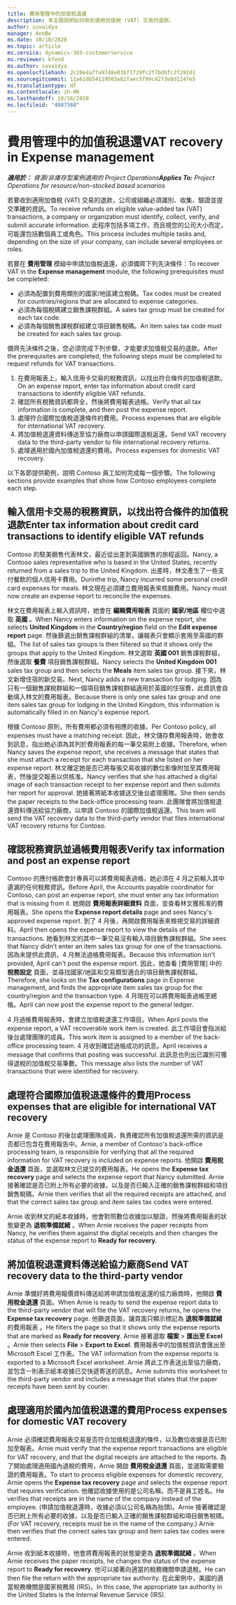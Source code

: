 ```yaml
---
title: 費用管理中的加值稅退還
description: 本主題說明如何收到適用加值稅 (VAT) 交易的退款。
author: suvaidya
manager: AnnBe
ms.date: 10/10/2020
ms.topic: article
ms.service: dynamics-365-customerservice
ms.reviewer: kfend
ms.author: suvaidya
ms.openlocfilehash: 2c20e4a7fa9748e03bf1729fc2f7bdbfc2f292d1
ms.sourcegitcommit: 11a61db54119503e82faec5f99c4273e8d1247e5
ms.translationtype: HT
ms.contentlocale: zh-HK
ms.lasthandoff: 10/16/2020
ms.locfileid: "4087368"
---
```

# <a name="vat-recovery-in-expense-management"></a><span data-ttu-id="417e2-103">費用管理中的加值稅退還</span><span class="sxs-lookup"><span data-stu-id="417e2-103">VAT recovery in Expense management</span></span>

<span data-ttu-id="417e2-104">_**適用於：** 資源/非庫存型案例適用的 Project Operations_</span><span class="sxs-lookup"><span data-stu-id="417e2-104">_**Applies To:** Project Operations for resource/non-stocked based scenarios_</span></span>

<span data-ttu-id="417e2-105">若要收到適用加值稅 (VAT) 交易的退款，公司或組織必須識別、收集、驗證並提交準確的資訊。</span><span class="sxs-lookup"><span data-stu-id="417e2-105">To receive refunds on eligible value-added tax (VAT) transactions, a company or organization must identify, collect, verify, and submit accurate information.</span></span> <span data-ttu-id="417e2-106">此程序包括多項工作，而且視您的公司大小而定，可能還包括數個員工或角色。</span><span class="sxs-lookup"><span data-stu-id="417e2-106">This process includes multiple tasks and, depending on the size of your company, can include several employees or roles.</span></span>

<span data-ttu-id="417e2-107">若要在 **費用管理** 模組中申請加值稅退還，必須備齊下列先決條件：</span><span class="sxs-lookup"><span data-stu-id="417e2-107">To recover VAT in the **Expense management** module, the following prerequisites must be completed:</span></span>

- <span data-ttu-id="417e2-108">必須為配置到費用類別的國家/地區建立稅碼。</span><span class="sxs-lookup"><span data-stu-id="417e2-108">Tax codes must be created for countries/regions that are allocated to expense categories.</span></span>
- <span data-ttu-id="417e2-109">必須為每個稅碼建立銷售課稅群組。</span><span class="sxs-lookup"><span data-stu-id="417e2-109">A sales tax group must be created for each tax code.</span></span>
- <span data-ttu-id="417e2-110">必須為每個銷售課稅群組建立項目銷售稅碼。</span><span class="sxs-lookup"><span data-stu-id="417e2-110">An item sales tax code must be created for each sales tax group.</span></span>

<span data-ttu-id="417e2-111">備齊先決條件之後，您必須完成下列步驟，才能要求加值稅交易的退款。</span><span class="sxs-lookup"><span data-stu-id="417e2-111">After the prerequisites are completed, the following steps must be completed to request refunds for VAT transactions.</span></span>

1. <span data-ttu-id="417e2-112">在費用報表上，輸入信用卡交易的稅務資訊，以找出符合條件的加值稅退款。</span><span class="sxs-lookup"><span data-stu-id="417e2-112">On an expense report, enter tax information about credit card transactions to identify eligible VAT refunds.</span></span>
2. <span data-ttu-id="417e2-113">確認所有稅務資訊都齊全，然後將費用報表過帳。</span><span class="sxs-lookup"><span data-stu-id="417e2-113">Verify that all tax information is complete, and then post the expense report.</span></span>
3. <span data-ttu-id="417e2-114">處理符合國際加值稅退還條件的費用。</span><span class="sxs-lookup"><span data-stu-id="417e2-114">Process expenses that are eligible for international VAT recovery.</span></span>
4. <span data-ttu-id="417e2-115">將加值稅退還資料傳送至協力廠商以申請國際退稅返還。</span><span class="sxs-lookup"><span data-stu-id="417e2-115">Send VAT recovery data to the third-party vendor to file international recovery returns.</span></span>
5. <span data-ttu-id="417e2-116">處理適用於國內加值稅退還的費用。</span><span class="sxs-lookup"><span data-stu-id="417e2-116">Process expenses for domestic VAT recovery.</span></span>

<span data-ttu-id="417e2-117">以下各節提供範例，說明 Contoso 員工如何完成每一個步驟。</span><span class="sxs-lookup"><span data-stu-id="417e2-117">The following sections provide examples that show how Contoso employees complete each step.</span></span>

## <a name="enter-tax-information-about-credit-card-transactions-to-identify-eligible-vat-refunds"></a><span data-ttu-id="417e2-118">輸入信用卡交易的稅務資訊，以找出符合條件的加值稅退款</span><span class="sxs-lookup"><span data-stu-id="417e2-118">Enter tax information about credit card transactions to identify eligible VAT refunds</span></span>

<span data-ttu-id="417e2-119">Contoso 的駐美銷售代表林文，最近從出差到英國銷售的旅程返回。</span><span class="sxs-lookup"><span data-stu-id="417e2-119">Nancy, a Contoso sales representative who is based in the United States, recently returned from a sales trip to the United Kingdom.</span></span> <span data-ttu-id="417e2-120">出差時，林文產生了一些支付餐飲的個人信用卡費用。</span><span class="sxs-lookup"><span data-stu-id="417e2-120">Durinthe trip, Nancy incurred some personal credit card expenses for meals.</span></span> <span data-ttu-id="417e2-121">林文現在必須建立費用報表來核銷費用。</span><span class="sxs-lookup"><span data-stu-id="417e2-121">Nancy must now create an expense report to reconcile the expenses.</span></span>

<span data-ttu-id="417e2-122">林文在費用報表上輸入資訊時，她會在 **編輯費用報表** 頁面的 **國家/地區** 欄位中選取 **英國** 。</span><span class="sxs-lookup"><span data-stu-id="417e2-122">When Nancy enters information on the expense report, she selects **United Kingdom** in the **Country/region** field on the **Edit expense report** page.</span></span> <span data-ttu-id="417e2-123">然後篩選出銷售課稅群組的清單，讓報表只會顯示套用至英國的群組。</span><span class="sxs-lookup"><span data-stu-id="417e2-123">The list of sales tax groups is then filtered so that it shows only the groups that apply to the United Kingdom.</span></span> <span data-ttu-id="417e2-124">林文選取 **英國 001** 銷售課稅群組，然後選取 **餐費** 項目銷售課稅群組。</span><span class="sxs-lookup"><span data-stu-id="417e2-124">Nancy selects the **United Kingdom 001** sales tax group and then selects the **Meals** item sales tax group.</span></span> <span data-ttu-id="417e2-125">接下來，林文新增住宿的新交易。</span><span class="sxs-lookup"><span data-stu-id="417e2-125">Next, Nancy adds a new transaction for lodging.</span></span> <span data-ttu-id="417e2-126">因為只有一個銷售課稅群組和一個項目銷售課稅群組適用於英國的住宿費，此資訊會自動填入林文的費用報表。</span><span class="sxs-lookup"><span data-stu-id="417e2-126">Because there is only one sales tax group and one item sales tax group for lodging in the United Kingdom, this information is automatically filled in on Nancy's expense report.</span></span>

<span data-ttu-id="417e2-127">根據 Contoso 原則，所有費用都必須有相應的收據。</span><span class="sxs-lookup"><span data-stu-id="417e2-127">Per Contoso policy, all expenses must have a matching receipt.</span></span> <span data-ttu-id="417e2-128">因此，林文儲存費用報表時，她會收到訊息，指出她必須為其列於費用報表的每一筆交易附上收據。</span><span class="sxs-lookup"><span data-stu-id="417e2-128">Therefore, when Nancy saves the expense report, she receives a message that states that she must attach a receipt for each transaction that she listed on her expense report.</span></span> <span data-ttu-id="417e2-129">林文確定她是否已將每張交易收據的數位影像附加至其費用報表，然後提交報表以供核准。</span><span class="sxs-lookup"><span data-stu-id="417e2-129">Nancy verifies that she has attached a digital image of each transaction receipt to her expense report and then submits her report for approval.</span></span> <span data-ttu-id="417e2-130">她接著將紙本收據送交後台處理團隊。</span><span class="sxs-lookup"><span data-stu-id="417e2-130">She then sends the paper receipts to the back-office processing team.</span></span> <span data-ttu-id="417e2-131">此團隊會將加值稅退還資料傳送給協力廠商，以申請 Contoso 的國際加值稅返還。</span><span class="sxs-lookup"><span data-stu-id="417e2-131">This team will send the VAT recovery data to the third-party vendor that files international VAT recovery returns for Contoso.</span></span>

## <a name="verify-tax-information-and-post-an-expense-report"></a><span data-ttu-id="417e2-132">確認稅務資訊並過帳費用報表</span><span class="sxs-lookup"><span data-stu-id="417e2-132">Verify tax information and post an expense report</span></span>

<span data-ttu-id="417e2-133">Contoso 的應付帳款會計專員可以將費用報表過帳，她必須在 4 月之前輸入其中遺漏的任何稅務資訊。</span><span class="sxs-lookup"><span data-stu-id="417e2-133">Before April, the Accounts payable coordinator for Contoso, can post an expense report, she must enter any tax information that is missing from it.</span></span> <span data-ttu-id="417e2-134">她開啟 **費用報表詳細資料** 頁面，並查看林文獲核准的費用報表。</span><span class="sxs-lookup"><span data-stu-id="417e2-134">She opens the **Expense report details** page and sees Nancy's approved expense report.</span></span> <span data-ttu-id="417e2-135">到了 4 月後，再開啟費用報表來檢視交易的詳細資料。</span><span class="sxs-lookup"><span data-stu-id="417e2-135">April then opens the expense report to view the details of the transactions.</span></span> <span data-ttu-id="417e2-136">她看到林文的其中一筆交易沒有輸入項目銷售課稅群組。</span><span class="sxs-lookup"><span data-stu-id="417e2-136">She sees that Nancy didn't enter an item sales tax group for one of the transactions.</span></span> <span data-ttu-id="417e2-137">因為未提供此資訊，4 月無法過帳費用報表。</span><span class="sxs-lookup"><span data-stu-id="417e2-137">Because this information isn't provided, April can't post the expense report.</span></span> <span data-ttu-id="417e2-138">因此，她查看 [費用管理] 中的 **稅務設定** 頁面，並尋找國家/地區和交易類型適合的項目銷售課稅群組。</span><span class="sxs-lookup"><span data-stu-id="417e2-138">Therefore, she looks on the **Tax configurations** page in Expense management, and finds the appropriate item sales tax group for the country/region and the transaction type.</span></span> <span data-ttu-id="417e2-139">4 月現在可以將費用報表過帳至總帳。</span><span class="sxs-lookup"><span data-stu-id="417e2-139">April can now post the expense report to the general ledger.</span></span>

<span data-ttu-id="417e2-140">4 月過帳費用報表時，會建立加值稅退還工作項目。</span><span class="sxs-lookup"><span data-stu-id="417e2-140">When April posts the expense report, a VAT recoverable work item is created.</span></span> <span data-ttu-id="417e2-141">此工作項目會指派給後台處理團隊的成員。</span><span class="sxs-lookup"><span data-stu-id="417e2-141">This work item is assigned to a member of the back-office processing team.</span></span> <span data-ttu-id="417e2-142">4 月收到確認過帳成功的訊息。</span><span class="sxs-lookup"><span data-stu-id="417e2-142">April receives a message that confirms that posting was successful.</span></span> <span data-ttu-id="417e2-143">此訊息也列出已識別可獲得退稅的加值稅交易筆數。</span><span class="sxs-lookup"><span data-stu-id="417e2-143">This message also lists the number of VAT transactions that were identified for recovery.</span></span>

## <a name="process-expenses-that-are-eligible-for-international-vat-recovery"></a><span data-ttu-id="417e2-144">處理符合國際加值稅退還條件的費用</span><span class="sxs-lookup"><span data-stu-id="417e2-144">Process expenses that are eligible for international VAT recovery</span></span>

<span data-ttu-id="417e2-145">Arnie 是 Contoso 的後台處理團隊成員，負責確認所有加值稅退還所需的資訊是否都已包含在費用報告中。</span><span class="sxs-lookup"><span data-stu-id="417e2-145">Arnie, a member of Contoso's back-office processing team, is responsible for verifying that all the required information for VAT recovery is included on expense reports.</span></span> <span data-ttu-id="417e2-146">他開啟 **費用稅金退還** 頁面，並選取林文已提交的費用報表。</span><span class="sxs-lookup"><span data-stu-id="417e2-146">He opens the **Expense tax recovery** page and selects the expense report that Nancy submitted.</span></span> <span data-ttu-id="417e2-147">Arnie 接著確認是否已附上所有必要的收據，以及是否已輸入正確的銷售課稅群組和項目銷售稅碼。</span><span class="sxs-lookup"><span data-stu-id="417e2-147">Arnie then verifies that all the required receipts are attached, and that the correct sales tax group and item sales tax codes were entered.</span></span>

<span data-ttu-id="417e2-148">Arnie 收到林文的紙本收據時，他會對照數位收據加以驗證，然後將費用報表的狀態變更為 **退稅準備就緒** 。</span><span class="sxs-lookup"><span data-stu-id="417e2-148">When Arnie receives the paper receipts from Nancy, he verifies them against the digital receipts and then changes the status of the expense report to **Ready for recovery**.</span></span>

## <a name="send-vat-recovery-data-to-the-third-party-vendor"></a><span data-ttu-id="417e2-149">將加值稅退還資料傳送給協力廠商</span><span class="sxs-lookup"><span data-stu-id="417e2-149">Send VAT recovery data to the third-party vendor</span></span>

<span data-ttu-id="417e2-150">Arnie 準備好將費用報價資料傳送給將申請加值稅返還的協力廠商時，他開啟 **費用稅金退還** 頁面。</span><span class="sxs-lookup"><span data-stu-id="417e2-150">When Arnie is ready to send the expense report data to the third-party vendor that will file the VAT recovery returns, he opens the **Expense tax recovery** page.</span></span> <span data-ttu-id="417e2-151">他篩選頁面，讓頁面只顯示標記為 **退稅準備就緒** 的費用報表 。</span><span class="sxs-lookup"><span data-stu-id="417e2-151">He filters the page so that it shows only the expense reports that are marked as **Ready for recovery**.</span></span> <span data-ttu-id="417e2-152">Arnie 接著選取 **檔案** &gt; **匯出至 Excel** 。</span><span class="sxs-lookup"><span data-stu-id="417e2-152">Arnie then selects **File** &gt; **Export to Excel**.</span></span> <span data-ttu-id="417e2-153">費用報表中的加值稅資訊會匯出至 Microsoft Excel 工作表。</span><span class="sxs-lookup"><span data-stu-id="417e2-153">The VAT information from the expense reports is exported to a Microsoft Excel worksheet.</span></span> <span data-ttu-id="417e2-154">Arnie 將此工作表送出至協力廠商，並包含一則表示紙本收據已交快遞寄送的訊息。</span><span class="sxs-lookup"><span data-stu-id="417e2-154">Arnie submits this worksheet to the third-party vendor and includes a message that states that the paper receipts have been sent by courier.</span></span>

## <a name="process-expenses-for-domestic-vat-recovery"></a><span data-ttu-id="417e2-155">處理適用於國內加值稅退還的費用</span><span class="sxs-lookup"><span data-stu-id="417e2-155">Process expenses for domestic VAT recovery</span></span>

<span data-ttu-id="417e2-156">Arnie 必須確認費用報表交易是否符合加值稅退還的條件，以及數位收據是否已附加至報表。</span><span class="sxs-lookup"><span data-stu-id="417e2-156">Arnie must verify that the expense report transactions are eligible for VAT recovery, and that the digital receipts are attached to the reports.</span></span> <span data-ttu-id="417e2-157">為了開始處理適用國內退稅的費用，Arnie 開啟 **費用稅金退還** 頁面，並選取需要驗證的費用報表。</span><span class="sxs-lookup"><span data-stu-id="417e2-157">To start to process eligible expenses for domestic recovery, Arnie opens the **Expense tax recovery** page and selects the expense report that requires verification.</span></span> <span data-ttu-id="417e2-158">他確認收據使用的是公司名稱，而不是員工姓名。</span><span class="sxs-lookup"><span data-stu-id="417e2-158">He verifies that receipts are in the name of the company instead of the employee.</span></span> <span data-ttu-id="417e2-159">(申請加值稅退還時，收據必須以公司名稱為抬頭)。Arnie 接著確認是否已附上所有必要的收據，以及是否已輸入正確的銷售課稅群組和項目銷售稅碼。</span><span class="sxs-lookup"><span data-stu-id="417e2-159">(For VAT recovery, receipts must be in the name of the company.) Arnie then verifies that the correct sales tax group and item sales tax codes were entered.</span></span>

<span data-ttu-id="417e2-160">Arnie 收到紙本收據時，他會將費用報表的狀態變更為 **退稅準備就緒** 。</span><span class="sxs-lookup"><span data-stu-id="417e2-160">When Arnie receives the paper receipts, he changes the status of the expense report to **Ready for recovery**.</span></span> <span data-ttu-id="417e2-161">他可以接著向適當的稅務機關申請退稅。</span><span class="sxs-lookup"><span data-stu-id="417e2-161">He can then file the return with the appropriate tax authority.</span></span> <span data-ttu-id="417e2-162">在此案例中，美國的適當稅務機關是國家稅務局 (IRS)。</span><span class="sxs-lookup"><span data-stu-id="417e2-162">In this case, the appropriate tax authority in the United States is the Internal Revenue Service (IRS).</span></span>
